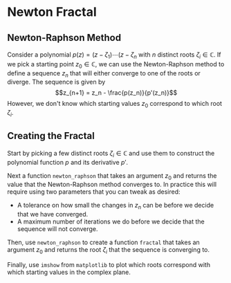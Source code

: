 # Newton Fractal

## Newton-Raphson Method

Consider a polynomial $p(z) = (z - \zeta_1)\cdots(z - \zeta_n$ with $n$ distinct roots $\zeta_i \in \mathbb{C}$. If we pick a starting point $z_0 \in \mathbb{C}$, we can use the Newton-Raphson method to define a sequence $z_n$ that will either converge to one of the roots or diverge. The sequence is given by
$$z_{n+1} = z_n - \frac{p(z_n)}{p'(z_n)}$$
However, we don't know which starting values $z_0$ correspond to which root $\zeta_i$.

## Creating the Fractal

Start by picking a few distinct roots $\zeta_i \in \mathbb{C}$ and use them to construct the polynomial function $p$ and its derivative $p'$.

Next a function `newton_raphson` that takes an argument $z_0$ and returns the value that the Newton-Raphson method converges to. In practice this will require using two parameters that you can tweak as desired:
* A tolerance on how small the changes in $z_n$ can be before we decide that we have converged.
* A maximum number of iterations we do before we decide that the sequence will not converge.

Then, use `newton_raphson` to create a function `fractal` that takes an argument $z_0$ and returns the root $\zeta_i$ that the sequence is converging to.

Finally, use `imshow` from `matplotlib` to plot which roots correspond with which starting values in the complex plane. 

